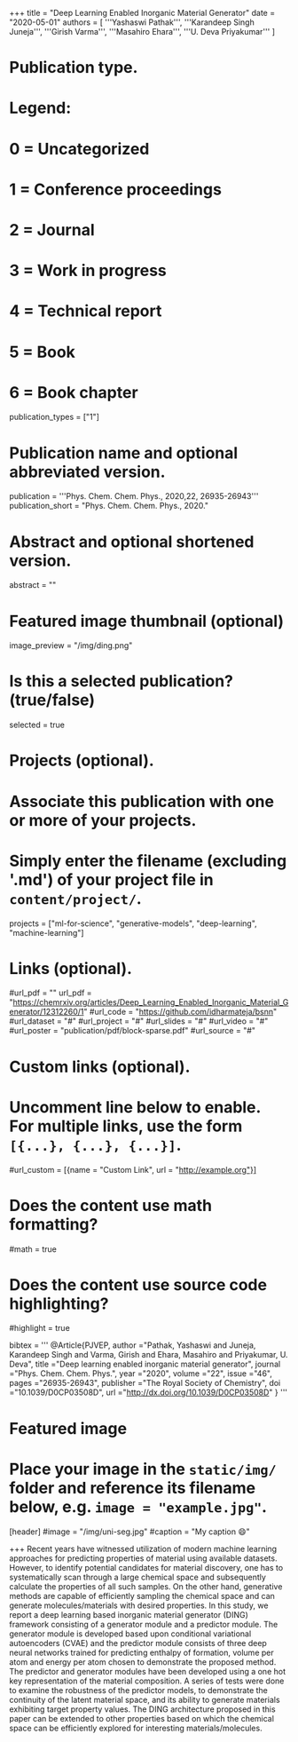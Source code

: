 +++
title = "Deep Learning Enabled Inorganic Material Generator"
date = "2020-05-01"
authors = [
    '''Yashaswi Pathak''',
    '''Karandeep Singh Juneja''',
    '''Girish Varma''',
    '''Masahiro Ehara''',
    '''U. Deva Priyakumar'''
]

# Publication type.
# Legend:
# 0 = Uncategorized
# 1 = Conference proceedings
# 2 = Journal
# 3 = Work in progress
# 4 = Technical report
# 5 = Book
# 6 = Book chapter
publication_types = ["1"]

# Publication name and optional abbreviated version.
publication = '''Phys. Chem. Chem. Phys., 2020,22, 26935-26943'''
publication_short = "Phys. Chem. Chem. Phys., 2020."

# Abstract and optional shortened version.
abstract = ""

# Featured image thumbnail (optional)
image_preview = "/img/ding.png"

# Is this a selected publication? (true/false)
selected = true

# Projects (optional).
#   Associate this publication with one or more of your projects.
#   Simply enter the filename (excluding '.md') of your project file in `content/project/`.
projects = ["ml-for-science", "generative-models", "deep-learning", "machine-learning"]

# Links (optional).
#url_pdf = ""
url_pdf = "https://chemrxiv.org/articles/Deep_Learning_Enabled_Inorganic_Material_Generator/12312260/1"
#url_code = "https://github.com/idharmateja/bsnn"
#url_dataset = "#"
#url_project = "#"
#url_slides = "#"
#url_video = "#"
#url_poster = "publication/pdf/block-sparse.pdf"
#url_source = "#"

# Custom links (optional).
#   Uncomment line below to enable. For multiple links, use the form `[{...}, {...}, {...}]`.
#url_custom = [{name = "Custom Link", url = "http://example.org"}]

# Does the content use math formatting?
#math = true

# Does the content use source code highlighting?
#highlight = true

bibtex = '''
@Article{PJVEP,
author ="Pathak, Yashaswi and Juneja, Karandeep Singh and Varma, Girish and Ehara, Masahiro and Priyakumar, U. Deva",
title  ="Deep learning enabled inorganic material generator",
journal  ="Phys. Chem. Chem. Phys.",
year  ="2020",
volume  ="22",
issue  ="46",
pages  ="26935-26943",
publisher  ="The Royal Society of Chemistry",
doi  ="10.1039/D0CP03508D",
url  ="http://dx.doi.org/10.1039/D0CP03508D"
}
'''
# Featured image
# Place your image in the `static/img/` folder and reference its filename below, e.g. `image = "example.jpg"`.
[header]
#image = "/img/uni-seg.jpg"
#caption = "My caption :smile:"


+++
Recent years have witnessed utilization of modern machine learning approaches for predicting properties of material using available datasets. However, to identify potential candidates for material discovery, one has to systematically scan through a large chemical space and subsequently calculate the properties of all such samples. On the other hand, generative methods are capable of efficiently sampling the chemical space and can generate molecules/materials with desired properties. In this study, we report a deep learning based inorganic material generator (DING) framework consisting of a generator module and a predictor module. The generator module is developed based upon conditional variational autoencoders (CVAE) and the predictor module consists of three deep neural networks trained for predicting enthalpy of formation, volume per atom and energy per atom chosen to demonstrate the proposed method. The predictor and generator modules have been developed using a one hot key representation of the material composition. A series of tests were done to examine the robustness of the predictor models, to demonstrate the continuity of the latent material space, and its ability to generate materials exhibiting target property values. The DING architecture proposed in this paper can be extended to other properties based on which the chemical space can be efficiently explored for interesting materials/molecules.